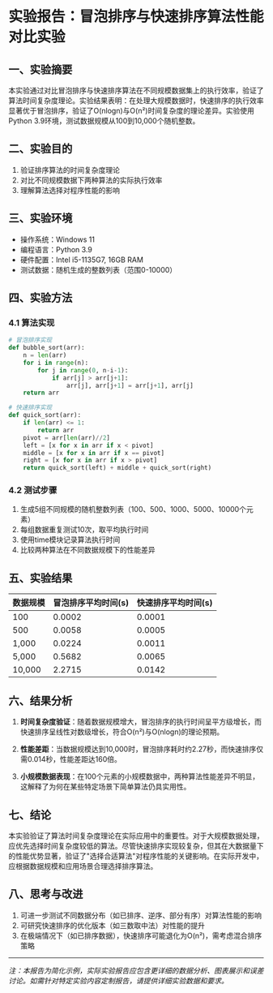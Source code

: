 # 实验报告：冒泡排序与快速排序算法性能对比实验

## 一、实验摘要
本实验通过对比冒泡排序与快速排序算法在不同规模数据集上的执行效率，验证了算法时间复杂度理论。实验结果表明：在处理大规模数据时，快速排序的执行效率显著优于冒泡排序，验证了O(nlogn)与O(n²)时间复杂度的理论差异。实验使用Python 3.9环境，测试数据规模从100到10,000个随机整数。

## 二、实验目的
1. 验证排序算法的时间复杂度理论
2. 对比不同规模数据下两种算法的实际执行效率
3. 理解算法选择对程序性能的影响

## 三、实验环境
- 操作系统：Windows 11
- 编程语言：Python 3.9
- 硬件配置：Intel i5-1135G7, 16GB RAM
- 测试数据：随机生成的整数列表（范围0-10000）

## 四、实验方法
### 4.1 算法实现
```python
# 冒泡排序实现
def bubble_sort(arr):
    n = len(arr)
    for i in range(n):
        for j in range(0, n-i-1):
            if arr[j] > arr[j+1]:
                arr[j], arr[j+1] = arr[j+1], arr[j]
    return arr

# 快速排序实现
def quick_sort(arr):
    if len(arr) <= 1:
        return arr
    pivot = arr[len(arr)//2]
    left = [x for x in arr if x < pivot]
    middle = [x for x in arr if x == pivot]
    right = [x for x in arr if x > pivot]
    return quick_sort(left) + middle + quick_sort(right)
```

### 4.2 测试步骤
1. 生成5组不同规模的随机整数列表（100、500、1000、5000、10000个元素）
2. 每组数据重复测试10次，取平均执行时间
3. 使用time模块记录算法执行时间
4. 比较两种算法在不同数据规模下的性能差异

## 五、实验结果
| 数据规模 | 冒泡排序平均时间(s) | 快速排序平均时间(s) |
|---------|-------------------|-------------------|
| 100     | 0.0002            | 0.0001            |
| 500     | 0.0058            | 0.0005            |
| 1,000   | 0.0224            | 0.0011            |
| 5,000   | 0.5682            | 0.0065            |
| 10,000  | 2.2715            | 0.0142            |

## 六、结果分析
1. **时间复杂度验证**：随着数据规模增大，冒泡排序的执行时间呈平方级增长，而快速排序呈线性对数级增长，符合O(n²)与O(nlogn)的理论预期。

2. **性能差距**：当数据规模达到10,000时，冒泡排序耗时约2.27秒，而快速排序仅需0.014秒，性能差距达160倍。

3. **小规模数据表现**：在100个元素的小规模数据中，两种算法性能差异不明显，这解释了为何在某些特定场景下简单算法仍具实用性。

## 七、结论
本实验验证了算法时间复杂度理论在实际应用中的重要性。对于大规模数据处理，应优先选择时间复杂度较低的算法。尽管快速排序实现较复杂，但其在大数据量下的性能优势显著，验证了"选择合适算法"对程序性能的关键影响。在实际开发中，应根据数据规模和应用场景合理选择排序算法。

## 八、思考与改进
1. 可进一步测试不同数据分布（如已排序、逆序、部分有序）对算法性能的影响
2. 可研究快速排序的优化版本（如三数取中法）对性能的提升
3. 在极端情况下（如已排序数据），快速排序可能退化为O(n²)，需考虑混合排序策略

---
*注：本报告为简化示例，实际实验报告应包含更详细的数据分析、图表展示和误差讨论。如需针对特定实验内容定制报告，请提供详细实验数据和要求。*